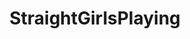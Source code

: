 ---
title: StraightGirlsPlaying
crosslinks:
- HappyEmbarrassedGirls
- EilaAdams
- nohomo_bot
- collegesluts
- TimeaBella
- NSFW_GIF
- DataHoarder
- NSFW411
- boston
- embarrassedhappygirls
- BustyNaturalPornstars
- gonewild
- GrabHerTitties
- pornthatendtoosoon
- pics
- KaterinaKozlova
- LifeIsABeach
- john_yukis_bots
- LegalTeens
- leannecrow
---